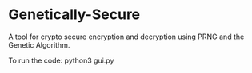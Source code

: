 # Genetically-Secure
A tool for crypto secure encryption and decryption using PRNG and the Genetic Algorithm.</n>

To run the code:
python3 gui.py
